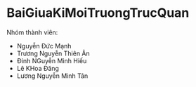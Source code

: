 # BaiGiuaKiMoiTruongTrucQuan

Nhóm  thành viên:
+ Nguyễn Đức Mạnh
+ Trương Nguyễn Thiên Ân
+ Đinh NGuyễn Minh Hiếu
+ Lê KHoa Đăng
+ Lương Nguyễn Minh Tân
